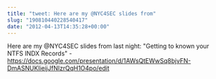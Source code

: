 ```yaml
---
title: "tweet: Here are my @NYC4SEC slides from"
slug: "190810440228540417"
date: "2012-04-13T14:35:28+00:00"
---
```

Here are my @NYC4SEC slides from last night: "Getting to known your NTFS INDX Records" - https://docs.google.com/presentation/d/1AWsQtEWwSq8bjvFN-DmASNUKIieijJfNIzrQqH1O4po/edit